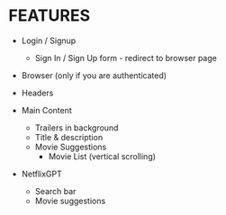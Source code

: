 # FEATURES

- Login / Signup
     - Sign In / Sign Up form
      - redirect to browser page
- Browser (only if you are authenticated)
 - Headers
 - Main Content
   - Trailers in background
   - Title & description
   - Movie Suggestions
      - Movie List (vertical scrolling)
    

- NetflixGPT
    - Search bar
    - Movie suggestions
  

